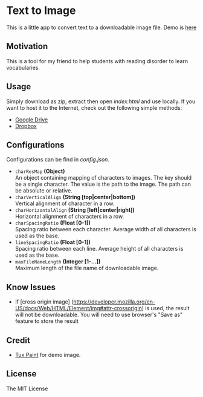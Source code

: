 Text to Image
==============================
This is a little app to convert text to a downloadable image file. Demo is 
[here](http://rawgit.com/lacek/text2image/master/index.html)

Motivation
------------------------------
This is a tool for my friend to help students with reading disorder to learn
vocabularies.


Usage
------------------------------
Simply download as zip, extract then open *index.html* and use locally.
If you want to host it to the Internet, check out the following simple methods:

- [Google Drive](https://support.google.com/drive/answer/2881970)
- [Dropbox](http://www.dropboxwiki.com/tips-and-tricks/host-websites-with-dropbox)


Configurations
------------------------------
Configurations can be find in *config.json*.

- `charResMap` **(Object)**  
An object containing mapping of characters to images.
The key should be a single character. The value is the path to the image. The 
path can be absolute or relative.
- `charVerticalAlign` **(String [top|center|bottom])**  
Vertical alignment of character in a row.
- `charHorizontalAlign` **(String [left|center|right])**  
Horizontal alignment of characters in a row.
- `charSpacingRatio` **(Float [0-1])**  
Spacing ratio between each character. Average width of all characters is used 
as the base.
- `lineSpacingRatio` **(Float [0-1])**  
Spacing ratio between each line. Average height of all characters is used as 
the base.
- `maxFileNameLength` **(Integer [1-...])**  
Maximum length of the file name of downloadable image.


Know Issues
------------------------------
- If [cross origin image]
(https://developer.mozilla.org/en-US/docs/Web/HTML/Element/img#attr-crossorigin)
is used, the result will not be downloadable. You will need to use browser's 
"Save as" feature to store the result


Credit
------------------------------
- [Tux Paint](http://http://www.tuxpaint.org) for demo image.


License
------------------------------
The MIT License